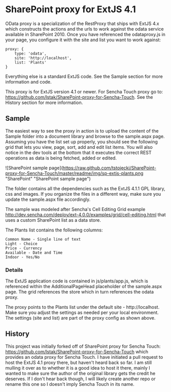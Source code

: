 # SharePoint proxy for ExtJS 4.1 #
OData proxy is a specialization of the RestProxy that ships with ExtJS 4.x which constructs the actions and the urls to work against the odata service available in SharePoint 2010.
Once you have referenced the odataproxy.js in your page, you configure it with the site and list you want to work against:

```
proxy: {
    type: 'odata',
    site: 'http://localhost',
    list: 'Plants'
}
```

Everything else is a standard ExtJS code. See the Sample section for more information and code.

This proxy is for ExtJS version 4.1 or newer. For Sencha Touch proxy go to:
https://github.com/lstak/SharePoint-proxy-for-Sencha-Touch.
See the History section for more information.

## Sample ##
The easiest way to see the proxy in action is to upload the content of the Sample folder into a document library and browse to the sample.aspx page.
Assuming you have the list set up properly, you should see the following grid that lets you view, page, sort, add and edit list items. 
You will also notice in the dev tools at the bottom that it executes the correct REST operations as data is being fetched, added or edited.

![SharePoint sample page](https://raw.github.com/tstojecki/SharePoint-proxy-for-Sencha-Touch/master/readme/img/sp-extjs-plants.png "SharePoint" "SharePoint sample page")
 
The folder contains all the dependencies such as the ExtJS 4.1.1 GPL library, css and images.
If you organize the files in a different way, make sure you update the sample.aspx file accordingly.

The sample was modeled after Sencha's Cell Editing Grid example http://dev.sencha.com/deploy/ext-4.0.0/examples/grid/cell-editing.html
that uses a custom SharePoint list as a data store. 

The Plants list contains the following columns:
```
Common Name - Single line of text
Light -	Choice
Price -	Currency
Available -	Date and Time
Indoor - Yes/No
```

### Details ###
The ExtJS application code is contained in js/plants/app.js, which is referenced within the AdditionalPageHead placeholder of the sample.aspx page.
The grid references the store which in turn references the odata proxy.

<link href="js/ext-4.1.1.a-gpl/resources/css/ext-all.css" rel="stylesheet" type="text/css">

<script type="text/javascript" src="js/ext-4.1.1.a-gpl/ext-all.js"></script>

<script type="text/javascript" src="js/plants/odataproxy.js"></script>
<script type="text/javascript" src="js/plants/app.js"></script>

The proxy points to the Plants list under the default site - http://localhost.
Make sure you adjust the settings as needed per your local environment. 
The settings (site and list) are part of the proxy config as shown above.

## History ##
This project was initially forked off of SharePoint proxy for Sencha Touch: 
https://github.com/lstak/SharePoint-proxy-for-Sencha-Touch which provides an odata proxy for Sencha Touch. 
I have initiated a pull request to host the ExtJS 4.1 proxy there, but haven't heard back so far.
I am still mulling it over as to whether it is a good idea to host it there, mainly I wanted to make sure the author of the original library gets the credit he deserves.
If I don't hear back though, I will likely create another repo or rename this one so I doesn't imply Sencha Touch in its name.